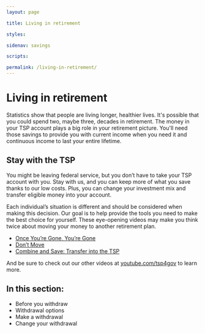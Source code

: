 ```yaml
---
layout: page

title: Living in retirement

styles:

sidenav: savings

scripts:

permalink: /living-in-retirement/
---
```


# Living in retirement

Statistics show that people are living longer, healthier lives. It's possible that you could spend two, maybe three, decades in retirement. The money in your TSP account plays a big role in your retirement picture. You'll need those savings to provide you with current income when you need it and continuous income to last your entire lifetime. 

## Stay with the TSP

You might be leaving federal service, but you don’t have to take your TSP account with you. Stay with us, and you can keep more of what you save thanks to our low costs. Plus, you can change your investment mix and transfer eligible money into your account. 

Each individual’s situation is different and should be considered when making this decision. Our goal is to help provide the tools you need to make the best choice for yourself. These eye-opening videos may make you think twice about moving your money to another retirement plan.

+ [Once You’re Gone, You’re Gone](https://youtu.be/xrH0l-HA58o) 
+ [Don’t Move](https://youtu.be/Tw-Djekceeo)
+ [Combine and Save: Transfer into the TSP](https://youtu.be/tfxC3moUEQ0)

And be sure to check out our other videos at [youtube.com/tsp4gov](youtube.com/tsp4gov) to learn more. 


## In this section:

+ Before you withdraw
+ Withdrawal options
+ Make a withdrawal
+ Change your withdrawal

<!-- CONTENT END -->
